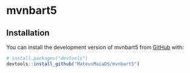 # mvnbart5

<!-- badges: start -->
<!-- badges: end -->


## Installation

You can install the development version of mvnbart5 from [GitHub](https://github.com/) with:

``` r
# install.packages("devtools")
devtools::install_github("MateusMaiaDS/mvnbart5")
```



